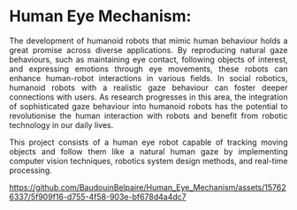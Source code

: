 # Human Eye Mechanism:

<div align="justify">The development of humanoid robots that mimic human behaviour holds a great promise 
across diverse applications. By reproducing natural gaze behaviours, such as maintaining eye 
contact, following objects of interest, and expressing emotions through eye movements, these 
robots can enhance human-robot interactions in various fields. In social robotics, humanoid 
robots with a realistic gaze behaviour can foster deeper connections with users. As research
progresses in this area, the integration of sophisticated gaze behaviour into humanoid robots 
has the potential to revolutionise the human interaction with robots and benefit from robotic 
technology in our daily lives. <br>

  
This project consists of a human eye robot capable of tracking moving objects and follow them like a natural human gaze by implementing computer vision techniques, robotics system design methods, and real-time processing. </div>


https://github.com/BaudouinBelpaire/Human_Eye_Mechanism/assets/157626337/5f909f16-d755-4f58-903e-bf678d4a4dc7
